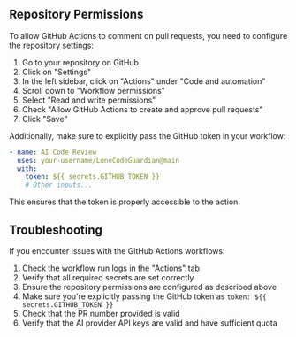 ## Repository Permissions

To allow GitHub Actions to comment on pull requests, you need to configure the repository settings:

1. Go to your repository on GitHub
2. Click on "Settings"
3. In the left sidebar, click on "Actions" under "Code and automation"
4. Scroll down to "Workflow permissions"
5. Select "Read and write permissions"
6. Check "Allow GitHub Actions to create and approve pull requests"
7. Click "Save"

Additionally, make sure to explicitly pass the GitHub token in your workflow:

```yaml
- name: AI Code Review
  uses: your-username/LoneCodeGuardian@main
  with:
    token: ${{ secrets.GITHUB_TOKEN }}
    # Other inputs...
```

This ensures that the token is properly accessible to the action.

## Troubleshooting

If you encounter issues with the GitHub Actions workflows:

1. Check the workflow run logs in the "Actions" tab
2. Verify that all required secrets are set correctly
3. Ensure the repository permissions are configured as described above
4. Make sure you're explicitly passing the GitHub token as `token: ${{ secrets.GITHUB_TOKEN }}`
5. Check that the PR number provided is valid
6. Verify that the AI provider API keys are valid and have sufficient quota 